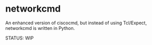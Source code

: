 # networkcmd
An enhanced version of ciscocmd, but instead of using Tcl/Expect, networkcmd is written in Python.

STATUS: WIP

